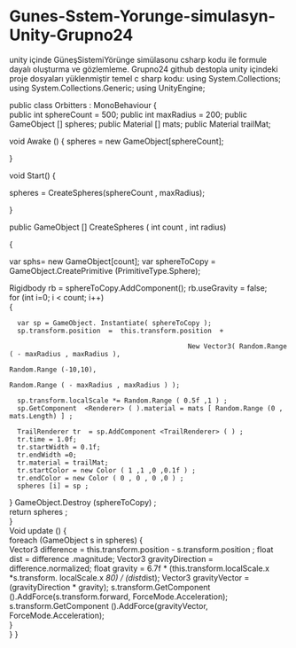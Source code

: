 # Gunes-Sstem-Yorunge-simulasyn-Unity-Grupno24
unity içinde GüneşSistemiYörünge simülasonu csharp kodu ile formule dayalı oluşturma ve gözlemleme. Grupno24
github destopla unity içindeki proje dosyaları yüklenmiştir
temel c sharp kodu:
using System.Collections;
using System.Collections.Generic;
using UnityEngine;

public class Orbitters : MonoBehaviour {      
public int sphereCount = 500;
public int maxRadius = 200; 
public GameObject [] spheres;
public Material [] mats; 
public Material trailMat;


void Awake () {
spheres = new GameObject[sphereCount]; 

}          

void Start() {

spheres = CreateSpheres(sphereCount , maxRadius);  

}      

public GameObject [] CreateSpheres ( int count , int radius) 

{

var sphs=  new GameObject[count];
var sphereToCopy =  GameObject.CreatePrimitive (PrimitiveType.Sphere);      

Rigidbody rb =  sphereToCopy.AddComponent<Rigidbody>();
rb.useGravity = false;    
for (int i=0;  i < count;  i++)        
     {  
   
      var sp = GameObject. Instantiate( sphereToCopy ); 
      sp.transform.position  =  this.transform.position  +  

                                                 New Vector3( Random.Range ( - maxRadius , maxRadius ),         
                                                                         Random.Range (-10,10),
                                                                         Random.Range ( - maxRadius , maxRadius ) );

      sp.transform.localScale *= Random.Range ( 0.5f ,1 ) ;
      sp.GetComponent  <Renderer> ( ).material = mats [ Random.Range (0 , mats.Length) ] ;

      TrailRenderer tr  = sp.AddComponent <TrailRenderer> ( ) ;
      tr.time = 1.0f;     
      tr.startWidth = 0.1f; 
      tr.endWidth =0;
      tr.material = trailMat; 
      tr.startColor = new Color ( 1 ,1 ,0 ,0.1f ) ;
      tr.endColor = new Color ( 0 , 0 , 0 ,0 ) ;
      spheres [i] = sp ;     
}
GameObject.Destroy (sphereToCopy) ;    
return spheres ;   
}      
Void update () {  
foreach (GameObject s in spheres)
{  
   Vector3 difference  =  this.transform.position - s.transform.position ; 
   float dist  =  difference .magnitude;
   Vector3 gravityDirection  = difference.normalized; 
   float gravity  =  6.7f *  (this.transform.localScale.x *s.transform. localScale.x *80) 
     / (dist*dist); 
    Vector3 gravityVector  =  (gravityDirection * gravity); 
s.transform.GetComponent<Rigidbody> ().AddForce(s.transform.forward, 
ForceMode.Acceleration); 
s.transform.GetComponent<Rigidbody> ().AddForce(gravityVector, 
ForceMode.Acceleration);   
}  
}
} 
